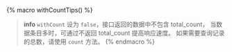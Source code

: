 {% macro withCountTips() %}
> **info**
> `withCount` 设为 `false`，接口返回的数据中不包含 total_count，
> 当数据条目多时，可通过不返回 total_count 提高响应速度。
> 如果需要查询记录的总数，请使用 `count` 方法。
{% endmacro %}
